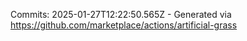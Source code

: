 Commits: 2025-01-27T12:22:50.565Z - Generated via https://github.com/marketplace/actions/artificial-grass
<br>
